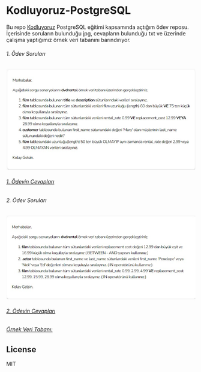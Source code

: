 # Kodluyoruz-PostgreSQL
Bu repo [Kodluyoruz](https://kodluyoruz.org/tr/kodluyoruz/) PostgreSQL eğitimi kapsamında açtığım ödev reposu. İçerisinde soruların bulunduğu jpg, cevapların bulunduğu txt ve üzerinde çalışma yaptığımız örnek veri tabanını barındırıyor. 

###### 1. Ödev Soruları
![](https://github.com/ecanci42/Kodluyoruz-PostgreSQL/blob/main/odev1sorular.jpg)

###### [1. Ödevin Cevapları](https://github.com/ecanci42/Kodluyoruz-PostgreSQL/blob/main/sqlodev1.txt)

###### 2. Ödev Soruları
![](https://github.com/ecanci42/Kodluyoruz-PostgreSQL/blob/main/odev2sorular.jpg)

###### [2. Ödevin Cevapları](https://github.com/ecanci42/Kodluyoruz-PostgreSQL/blob/main/sqlodev2.txt)


###### [Örnek Veri Tabanı:](https://github.com/ecanci42/Kodluyoruz-PostgreSQL/tree/main/Ornek%20Veri%20Tabani)

## License
MIT